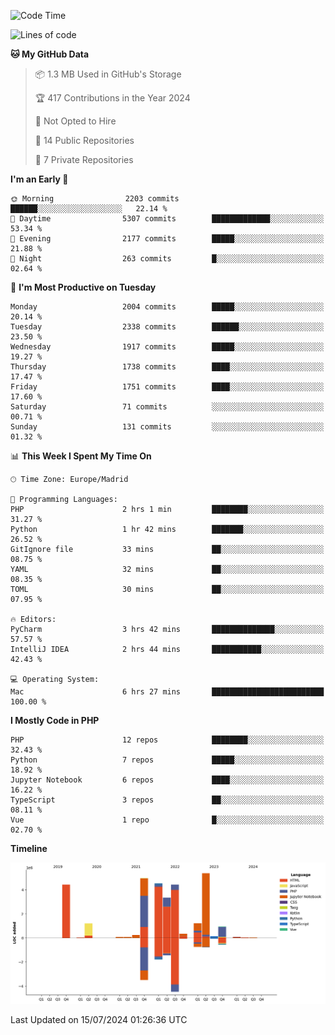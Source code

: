 <!--START_SECTION:waka-->
![Code Time](http://img.shields.io/badge/Code%20Time-256%20hrs%2056%20mins-blue)

![Lines of code](https://img.shields.io/badge/From%20Hello%20World%20I%27ve%20Written-31.4%20million%20lines%20of%20code-blue)

**🐱 My GitHub Data** 

> 📦 1.3 MB Used in GitHub's Storage 
 > 
> 🏆 417 Contributions in the Year 2024
 > 
> 🚫 Not Opted to Hire
 > 
> 📜 14 Public Repositories 
 > 
> 🔑 7 Private Repositories 
 > 
**I'm an Early 🐤** 

```text
🌞 Morning                2203 commits        ██████░░░░░░░░░░░░░░░░░░░   22.14 % 
🌆 Daytime                5307 commits        █████████████░░░░░░░░░░░░   53.34 % 
🌃 Evening                2177 commits        █████░░░░░░░░░░░░░░░░░░░░   21.88 % 
🌙 Night                  263 commits         █░░░░░░░░░░░░░░░░░░░░░░░░   02.64 % 
```
📅 **I'm Most Productive on Tuesday** 

```text
Monday                   2004 commits        █████░░░░░░░░░░░░░░░░░░░░   20.14 % 
Tuesday                  2338 commits        ██████░░░░░░░░░░░░░░░░░░░   23.50 % 
Wednesday                1917 commits        █████░░░░░░░░░░░░░░░░░░░░   19.27 % 
Thursday                 1738 commits        ████░░░░░░░░░░░░░░░░░░░░░   17.47 % 
Friday                   1751 commits        ████░░░░░░░░░░░░░░░░░░░░░   17.60 % 
Saturday                 71 commits          ░░░░░░░░░░░░░░░░░░░░░░░░░   00.71 % 
Sunday                   131 commits         ░░░░░░░░░░░░░░░░░░░░░░░░░   01.32 % 
```


📊 **This Week I Spent My Time On** 

```text
🕑︎ Time Zone: Europe/Madrid

💬 Programming Languages: 
PHP                      2 hrs 1 min         ████████░░░░░░░░░░░░░░░░░   31.27 % 
Python                   1 hr 42 mins        ███████░░░░░░░░░░░░░░░░░░   26.52 % 
GitIgnore file           33 mins             ██░░░░░░░░░░░░░░░░░░░░░░░   08.75 % 
YAML                     32 mins             ██░░░░░░░░░░░░░░░░░░░░░░░   08.35 % 
TOML                     30 mins             ██░░░░░░░░░░░░░░░░░░░░░░░   07.95 % 

🔥 Editors: 
PyCharm                  3 hrs 42 mins       ██████████████░░░░░░░░░░░   57.57 % 
IntelliJ IDEA            2 hrs 44 mins       ███████████░░░░░░░░░░░░░░   42.43 % 

💻 Operating System: 
Mac                      6 hrs 27 mins       █████████████████████████   100.00 % 
```

**I Mostly Code in PHP** 

```text
PHP                      12 repos            ████████░░░░░░░░░░░░░░░░░   32.43 % 
Python                   7 repos             █████░░░░░░░░░░░░░░░░░░░░   18.92 % 
Jupyter Notebook         6 repos             ████░░░░░░░░░░░░░░░░░░░░░   16.22 % 
TypeScript               3 repos             ██░░░░░░░░░░░░░░░░░░░░░░░   08.11 % 
Vue                      1 repo              █░░░░░░░░░░░░░░░░░░░░░░░░   02.70 % 
```



**Timeline**

![Lines of Code chart](https://raw.githubusercontent.com/danisoronellas/danisoronellas/main/assets/bar_graph.png)


 Last Updated on 15/07/2024 01:26:36 UTC
<!--END_SECTION:waka-->
